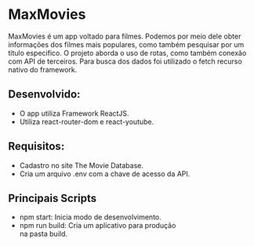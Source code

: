 # MaxMovies
MaxMovies é um app voltado para filmes. Podemos por meio
dele obter informações dos filmes mais populares, como também
pesquisar por um título especifico. O projeto aborda o uso de rotas, 
como também conexão com API de terceiros. Para busca dos dados foi 
utilizado o fetch recurso nativo do framework.

## Desenvolvido:
- O app utiliza Framework ReactJS. 
- Utiliza react-router-dom e react-youtube.

## Requisitos:
- Cadastro no site The Movie Database.
- Cria um arquivo .env com a chave de acesso da API.

## Principais Scripts
- npm start: Inicia modo de desenvolvimento.
- npm run build: Cria um aplicativo para produção\
na pasta build.
